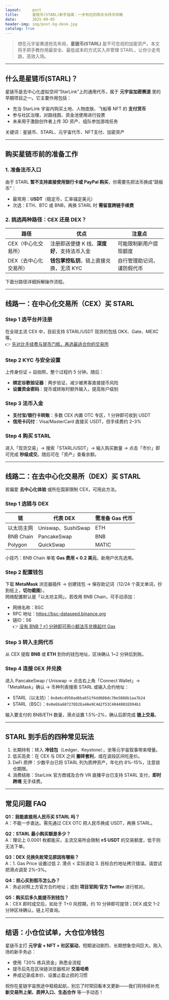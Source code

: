 ```yaml
---
layout:     post
title:      星链币(STARL)新手指南：一步到位的购买与持币攻略
date:       2025-09-05
header-img: img/post-bg-desk.jpg
catalog: true
---
```


> 想在元宇宙赛道抢先布局，**星链币(STARL)** 是不可忽视的加密资产。本文将手把手教你用最安全、最低成本的方式买入并管理 STARL，让你少走弯路，高效入场。

---

## 什么是星链币(STARL)？

星链币是去中心化虚拟空间“StarLink”上的通用代币，属于 **元宇宙加密赛道** 里的早期项目之一。它主要作用包括：

- 充当 StarLink 宇宙内购买土地、人物皮肤、飞船等 NFT 的 **支付货币**
- 参与社区治理，对路线图、资金池使用进行投票
- 未来用于激励创作者上传 3D 资产、组队参加游戏任务

关键词：星链币、STARL、元宇宙代币、NFT支付、加密资产

---

## 购买星链币前的准备工作

### 1. 准备法币入口
由于 STARL **暂不支持直接使用银行卡或 PayPal 购买**，你需要先把法币换成“跳板币”：

- 最常用：**USDT**（稳定币，汇率锚定美元）
- 次选：ETH、BTC 或 BNB，再换 STARL 时 **需留意跨链手续费**

### 2. 挑选两种路径：CEX 还是 DEX？
| 路径 | 优点 | 注意点 |
|---|---|---|
| CEX（中心化交易所） | 注册即送便捷 K 线、**深度好**，支持法币入金 | 可能限制新用户提现额度 |
| DEX（去中心化交易所） | **钱包掌控私钥**，链上直接兑换，无须 KYC | 自行管理助记词，谨防假代币 |

下面分路径详细拆解操作流程。

---

## 线路一：在中心化交易所（CEX）买 STARL

### Step 1 选平台并注册
在全球主流 CEX 中，目前支持 STARL/USDT 现货的包括 OKX、Gate、MEXC 等。  
👉 [先对比手续费与提币门槛，再选最适合你的交易所](https://okxdog.com/)

### Step 2 KYC 与安全设置
上传身份证 + 自拍照，整个过程约 5 分钟。随后：

- **绑定谷歌验证器**：两步验证，减少被黑客直接提币风险
- **设置资金密码**：提币或转账时额外输入，提高账户级别

### Step 3 法币入金
- **支付宝/银行卡转账**：多数 CEX 内置 OTC 专区，1 分钟即可收到 USDT
- **信用卡闪付**：Visa/MasterCard 直接买 USDT，但手续费约 2–3%

### Step 4 购买 STARL
进入「现货交易」→ 搜索「STARL/USDT」→ 输入购买数量 → 点击「市价」即可完成 **秒级成交**。随后可在「资产」查看余额。

---

## 线路二：在去中心化交易所（DEX）买 STARL

若偏爱 **去中心化体验** 或所在国家限制 CEX，可用此方法。

### Step 1 选链与 DEX
| 链 | 代表 DEX | 需准备 Gas 代币 |
|---|---|---|
| 以太坊主网 | Uniswap、SushiSwap | ETH |
| BNB Chain | PancakeSwap | BNB |
| Polygon | QuickSwap | MATIC |

小技巧：BNB Chain 单笔 **Gas 费用 < 0.2 美元**，新用户优先选用。

### Step 2 配置钱包
下载 **MetaMask** 浏览器插件 → 创建钱包 → 保存助记词（12/24 个英文单词，抄到纸上，**切勿截图**）。  
网络配置默认是「以太坊主网」，若改用 BNB Chain，可手动添加：

- 网络名称：BSC
- RPC 地址：https://bsc-dataseed.binance.org
- 链ID：56  
👉 [没有 BNB？≤1 分钟即可用小额法币兑换起付 Gas](https://okxdog.com/)

### Step 3 转入主网代币
从 CEX 提取 **BNB** 或 **ETH** 到你的钱包地址，区块确认 1~2 分钟后到账。

### Step 4 连接 DEX 并兑换
进入 PancakeSwap / Uniswap → 点击右上角「Connect Wallet」→「MetaMask」确认 → 币种列表搜索 STARL 或输入合约地址：

- STARL（以太坊）：`0x8e6cd950ad6ba651f6dd608dc70e5886b1aa7b24`
- STARL（BSC）：`0x0eE6a68727ED2Ea4Ae9C4A2f53C4044001ED94b1`

输入要支付的 BNB/ETH 数量，滑点设置 1.5%–2%，确认后即完成 **链上交易**。

---

## STARL 到手后的四种常见玩法

1. 长期持有：转入 **冷钱包**（Ledger、Keystone），坐等元宇宙叙事带来增量。
2. 低买高卖：在 CEX 与 DEX 之间 **搬砖套利**，或在波段区间吃差价。
3. DeFi 质押：少数平台已将 STARL 列为质押资产，年化约 8%–15%，注意锁仓期限。
4. 消费结账：StarLink 官方商城及合作 VR 直播平台已支持 STARL 支付，**即时跨境** 无手续费。

---

## 常见问题 FAQ

**Q1：我能直接用人民币买 STARL 吗？**  
A：不能一步直达。需先通过 CEX OTC 把人民币换成 USDT，再换 STARL。

**Q2：STARL 最小购买额是多少？**  
A：理论上 0.0001 枚都能买，主流交易所会限制 **≥5 USDT** 的交易额度，低于则无法下单。

**Q3：DEX 兑换失败常见原因有哪些？**  
A：1. Gas Price 设置过低 2. 滑点 < 实际波动 3. 目标合约地址拷贝错误。请尝试把滑点调至 2%–3%。

**Q4：担心买到假币怎么办？**  
A：务必对照上方官方合约地址；或到 **项目官网**/**官方 Twitter** 进行核对。

**Q5：购买后多久能提币到钱包？**  
A：CEX 即时成交后，如处于 T+0 风控期，约 10 分钟即可提领；DEX 成交 1–2 分钟区块确认，链上可查询。

---

## 结语：小仓位试单，大仓位冷钱包

星链币主打 **元宇宙 + NFT + 社区驱动**，短期波动剧烈、长期想象空间巨大。刚入场的新手务必：

- 使用「20% 练兵资金」熟悉全流程
- 提币后先在区块链浏览器核对 **交易哈希**
- 养成记录成本价、设置止盈止损的习惯

祝你在星链宇宙旅途中稳稳起航，别忘了时常回看本文更新——我们将持续补充 **新交易所上架、质押入口、生态合作** 等一手动态！